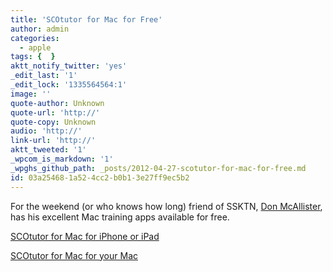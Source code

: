 ```yaml
---
title: 'SCOtutor for Mac for Free'
author: admin
categories:
  - apple
tags: {  }
aktt_notify_twitter: 'yes'
_edit_last: '1'
_edit_lock: '1335564564:1'
image: ''
quote-author: Unknown
quote-url: 'http://'
quote-copy: Unknown
audio: 'http://'
link-url: 'http://'
aktt_tweeted: '1'
_wpcom_is_markdown: '1'
_wpghs_github_path: _posts/2012-04-27-scotutor-for-mac-for-free.md
id: 03a25468-1a52-4cc2-b0b1-3e27ff9ec5b2
---
```

<p>For the weekend (or who knows how long) friend of SSKTN, <a href="http://ssktn.com/podcasts/welcometotheinternet/020-welcome-to-the-internet-don-mcallister/">Don McAllister</a>, has his excellent Mac training apps available for free.</p>
<p><a href="http://click.linksynergy.com/fs-bin/stat?id=6PFrOqNV4B8&offerid=146261&type=3&subid=0&tmpid=1826&RD_PARM1=http%253A%252F%252Fitunes.apple.com%252Fca%252Fapp%252Fscotutor-for-mac%252Fid487218558%253Fmt%253D8%2526uo%253D4%2526partnerId%253D30" target="itunes_store">SCOtutor for Mac for iPhone or iPad</a></p>
<p><a href="http://click.linksynergy.com/fs-bin/stat?id=6PFrOqNV4B8&offerid=146261&type=3&subid=0&tmpid=1826&RD_PARM1=http%253A%252F%252Fitunes.apple.com%252Fca%252Fapp%252Fscotutor-for-mac%252Fid484046801%253Fmt%253D12%2526uo%253D4%2526partnerId%253D30" target="itunes_store">SCOtutor for Mac for your Mac</a></p>
